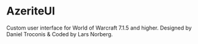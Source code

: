 # AzeriteUI
Custom user interface for World of Warcraft 7.1.5 and higher. Designed by Daniel Troconis & Coded by Lars Norberg. 
